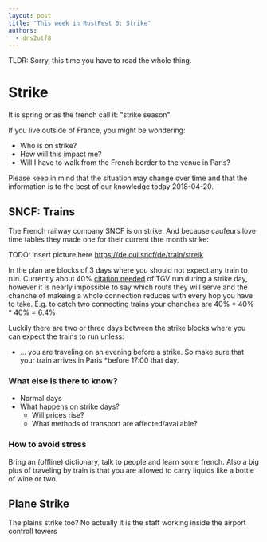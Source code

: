 ```yaml
---
layout: post
title: "This week in RustFest 6: Strike"
authors:
  - dns2utf8
---
```


TLDR: Sorry, this time you have to read the whole thing.

# Strike

It is spring or as the french call it: "strike season"

If you live outside of France, you might be wondering:

* Who is on strike?
* How will this impact me?
* Will I have to walk from the French border to the venue in Paris?

Please keep in mind that the situation may change over time and that the information is to the best of our knowledge today 2018-04-20.


## SNCF: Trains

The French railway company SNCF is on strike.
And because caufeurs love time tables they made one for their current thre month strike:

TODO: insert picture here https://de.oui.sncf/de/train/streik

In the plan are blocks of 3 days where you should not expect any train to run.
Currently about 40% [citation needed](https://de.oui.sncf/de/train/streik) of TGV run during a strike day, however it is nearly impossible to say which routs they will serve and the chanche of makeing a whole connection reduces with every hop you have to take.
E.g. to catch two connecting trains your chanches are 40% * 40% * 40% = 6.4%

Luckily there are two or three days between the strike blocks where you can expect the trains to run unless:

- ... you are traveling on an evening before a strike. So make sure that your train arrives in Paris *before 17:00 that day.

### What else is there to know?
- Normal days
- What happens on strike days?
    - Will prices rise?
    - What methods of transport are affected/available?

### How to avoid stress

Bring an (offline) dictionary, talk to people and learn some french.
Also a big plus of traveling by train is that you are allowed to carry liquids like a bottle of wine or two.


## Plane Strike

The plains strike too?
No actually it is the staff working inside the airport controll towers

